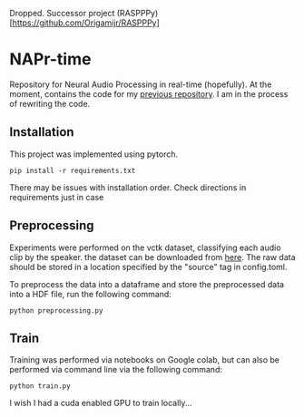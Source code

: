 Dropped. Successor project (RASPPPy)[https://github.com/Origamijr/RASPPPy]

# NAPr-time
Repository for Neural Audio Processing in real-time (hopefully). At the moment, contains the code for my [previous repository](https://github.com/Origamijr/Audio-Classify). I am in the process of rewriting the code.

## Installation
This project was implemented using pytorch.
```
pip install -r requirements.txt
```

There may be issues with installation order. Check directions in requirements just in case

## Preprocessing
Experiments were performed on the vctk dataset, classifying each audio clip by the speaker. the dataset can be downloaded from [here](https://datashare.ed.ac.uk/handle/10283/3443). The raw data should be stored in a location specified by the "source" tag in config.toml.

To preprocess the data into a dataframe and store the preprocessed data into a HDF file, run the following command:
```
python preprocessing.py
```


## Train
Training was performed via notebooks on Google colab, but can also be performed via command line via the following command:
```
python train.py
```
I wish I had a cuda enabled GPU to train locally...
